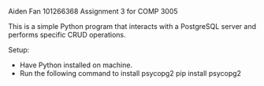 Aiden Fan 101266368
Assignment 3 for COMP 3005

This is a simple Python program that interacts with a PostgreSQL server and performs specific CRUD operations.

Setup:

- Have Python installed on machine.
- Run the following command to install psycopg2
  pip install psycopg2
